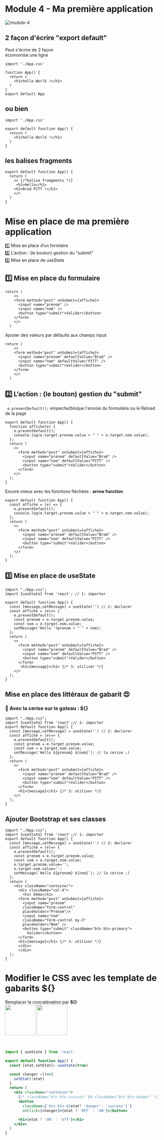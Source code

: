# Module 4 - Ma première application
![module-4](../img/04/module-4.png)
  
## 2 façon d'écrire "export default"
Peut s'écrire de 2 façon  
écomomise une ligne

```tsx
import './App.css'

function App() {
  return (
    <h1>hello World !</h1>
  )
}
export default App
```

## ou bien

```tsx
import './App.css'

export default function App() {
  return (
    <h1>hello World !</h1>
  )
}
```

## les balises fragments
```tsx
export default function App() {
  return (
    <> {/*balise framgments */}
     <h1>Hello</h1>
    <h2>Brad PITT !</h2>
    </>
  )
}
```

# Mise en place de ma première application
:one: Mise en place d’un formlaire  
:two: L’action : (le bouton) gestion du "submit"  
:three: Mise en place de useState  

## :one: Mise en place du formulaire
```tsx
return (
    <> 
    <form method="post" onSubmit={affiche}>
      <input name="prenom" />
      <input name="nom" />
      <button type="submit">Valider</button>
    </form>
    </>
  )
```
Ajouter des valeurs par défaults aux champs input  

```tsx
return (
    <> 
    <form method="post" onSubmit={affiche}>
      <input name="prenom" defaultValue="Brad" />
      <input name="nom" defaultValue="PITT" />
      <button type="submit">Valider</button>
    </form>
    </>
  )
```
## :two: L’action : (le bouton) gestion du "submit"


<code> e.preventDefault();</code> empeche/bloque l'envoie du formulaire ou le Reload de la page  
```tsx
export default function App() {
  function affiche(e) {
    e.preventDefault();
    console.log(e.target.prenom.value + " " + e.target.nom.value);
  };
  return (
    <>
      <form method="post" onSubmit={affiche}>
        <input name="prenom" defaultValue="Brad" />
        <input name="nom" defaultValue="PITT" />
        <button type="submit">Valider</button>
      </form>
    </>
  );
}
```
  
Encore mieux avec les fonctions fléchées : **arrow function**
  
```tsx
export default function App() {
  const affiche = (e) => {
    e.preventDefault();
    console.log(e.target.prenom.value + " " + e.target.nom.value);
  };
  return (
    <>
      <form method="post" onSubmit={affiche}>
        <input name="prenom" defaultValue="Brad" />
        <input name="nom" defaultValue="PITT" />
        <button type="submit">Valider</button>
      </form>
    </>
  );
}
```
## :three: Mise en place de useState  

```tsx
import "./App.css";
import {useState} from 'react'; // 1: importer

export default function App() {
  const [message,setMessage] = useState('') // 2: declarer
  const affiche = (e)=> {
    e.preventDefault();
    const prenom = e.target.prenom.value;
    const nom = e.target.nom.value;
    setMessage('Hello '+prenom + " " + nom);
  };
  return (
    <>
      <form method="post" onSubmit={affiche}>
        <input name="prenom" defaultValue="Brad" />
        <input name="nom" defaultValue="PITT" />
        <button type="submit">Valider</button>
      </form>
       <h1>{message}</h1> {/* 3: utiliser */}
    </>
  );
}
```

## Mise en place des littéraux de gabarit :heart_eyes:  

### :rocket: Avec la cerise sur le gateau : **${}**
```tsx
import "./App.css";
import {useState} from 'react';// 1: importer
export default function App() {
  const [message,setMessage] = useState('') // 2: declarer
  const affiche = (e)=> {
    e.preventDefault();
    const prenom = e.target.prenom.value;
    const nom = e.target.nom.value;
    setMessage(`Hello ${prenom} ${nom}`); // la cerise ;)
  };
  return (
    <>
      <form method="post" onSubmit={affiche}>
        <input name="prenom" defaultValue="Brad" />
        <input name="nom" defaultValue="PITT" />
        <button type="submit">Valider</button>
      </form>
      <h1>{message}</h1> {/* 3: utiliser */}
    </>
  );
}
```

## Ajouter Bootstrap et ses classes
```tsx
import "./App.css";
import {useState} from 'react';// 1: importer
export default function App() {
  const [message,setMessage] = useState('') // 2: declarer
  const affiche = (e)=> {
    e.preventDefault();
    const prenom = e.target.prenom.value;
    const nom = e.target.nom.value;
    e.target.prenom.value='';
    e.target.nom.value='';
    setMessage(`Hello ${prenom} ${nom}`); // la cerise ;)
  };
  return (
    <div className="container">
      <div className="col-4">
        <h1> Démo</h1>
      <form method="post" onSubmit={affiche}>
        <input name="prenom" 
        className="form-control" 
        placeholder="Prénom"/>
        <input name="nom" 
        className="form-control my-3"
        placeholder="Nom" />
        <button type="submit" className="btn btn-primary">
          Valider</button>
      </form>
      <h1>{message}</h1> {/* 3: utiliser */}
      </div>
      </div>
  );
}
```

# Modifier le CSS avec les template de gabarits ${}
Remplacer la concaténation par **${}**  
<img src="../img/04/btn1.png" width="100"> <img src="../img/04/btn1.png" width="100">
  
<br>

```jsx
import { useState } from 'react'

export default function App() {
  const [etat,setEtat]= useState(true)

  const changer =()=>{
    setEtat(!etat)
  }
  return (
    <div className="container">
      {/* className="btn btn-success" OU className="btn btn-danger" */}
      <button 
        className={`btn btn-${etat? 'danger': 'success'}`} 
        onClick={changer}>{etat ? 'OFF' : 'ON'}</button>

      <h1>{etat ? 'ON' : 'off'}</h1>
    </div>
  )
}
```

